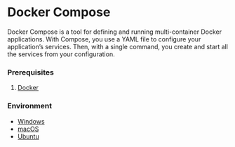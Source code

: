 # Docker Compose

Docker Compose is a tool for defining and running multi-container Docker applications. With Compose, you use a YAML file to configure your application’s services. Then, with a single command, you create and start all the services from your configuration.

### Prerequisites

1. [Docker](../docker/)

### Environment

* [Windows](environments/windows.md)
* [macOS](environments/macos.md)
* [Ubuntu](environments/ubuntu.md)

